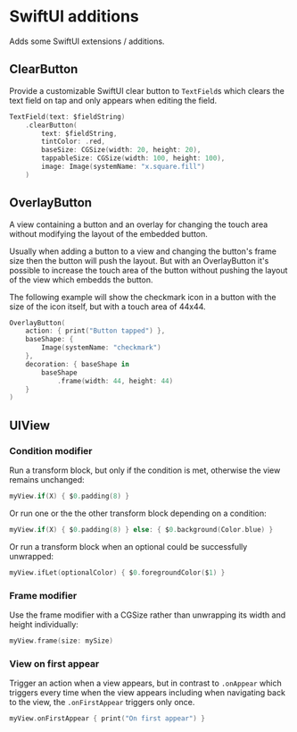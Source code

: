 # SwiftUI additions

Adds some SwiftUI extensions / additions.

## ClearButton

Provide a customizable SwiftUI clear button to `TextField`s which clears the text field on tap and only appears when editing the field.

```swift
TextField(text: $fieldString)
	.clearButton(
		text: $fieldString,
		tintColor: .red,
		baseSize: CGSize(width: 20, height: 20),
		tappableSize: CGSize(width: 100, height: 100),
		image: Image(systemName: "x.square.fill")
	)
```

## OverlayButton

A view containing a button and an overlay for changing the touch area without modifying the layout of the embedded button.

Usually when adding a button to a view and changing the button's frame size then the button will push the layout. But with an OverlayButton it's possible to increase the touch area of the button without pushing the layout of the view which embedds the button.

The following example will show the checkmark icon in a button with the size of the icon itself, but with a touch area of 44x44.

```swift
OverlayButton(
	action: { print("Button tapped") },
	baseShape: {
		Image(systemName: "checkmark")
	}, 
	decoration: { baseShape in
		baseShape
			.frame(width: 44, height: 44)
	}
)
```

## UIView

### Condition modifier

Run a transform block, but only if the condition is met, otherwise the view remains unchanged:

```swift
myView.if(X) { $0.padding(8) }
```

Or run one or the the other transform block depending on a condition:

```swift
myView.if(X) { $0.padding(8) } else: { $0.background(Color.blue) }
```

Or run a transform block when an optional could be successfully unwrapped:

```swift
myView.ifLet(optionalColor) { $0.foregroundColor($1) }
```

### Frame modifier

Use the frame modifier with a CGSize rather than unwrapping its width and height individually:

```swift
myView.frame(size: mySize)
```

### View on first appear

Trigger an action when a view appears, but in contrast to `.onAppear` which triggers every time when the view appears including when navigating back to the view, the `.onFirstAppear` triggers only once.

```swift
myView.onFirstAppear { print("On first appear") }
```
